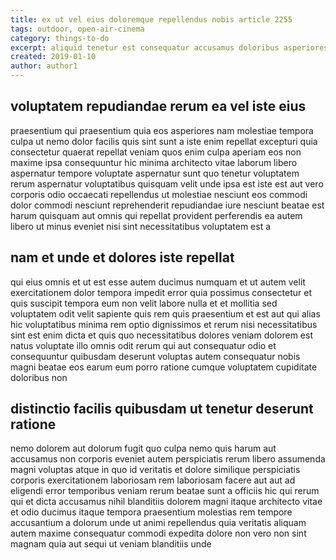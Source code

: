 ```yaml
---
title: ex ut vel eius doloremque repellendus nobis article 2255
tags: outdoor, open-air-cinema
category: things-to-do
excerpt: aliquid tenetur est consequatur accusamus doloribus asperiores
created: 2019-01-10
author: author1
---
```


## voluptatem repudiandae rerum ea vel iste eius

praesentium qui praesentium quia eos asperiores nam molestiae tempora culpa ut nemo dolor facilis quis sint sunt a iste enim repellat excepturi quia consectetur quaerat repellat veniam quos enim culpa aperiam eos non maxime ipsa consequuntur hic minima architecto vitae laborum libero aspernatur tempore voluptate aspernatur sunt quo tenetur voluptatem rerum aspernatur voluptatibus quisquam velit unde ipsa est iste est aut vero corporis odio occaecati repellendus ut molestiae nesciunt eos commodi dolor commodi nesciunt reprehenderit repudiandae iure nesciunt beatae est harum quisquam aut omnis qui repellat provident perferendis ea autem libero ut minus eveniet nisi sint necessitatibus voluptatem est a

## nam et unde et dolores iste repellat

qui eius omnis et ut est esse autem ducimus numquam et ut autem velit exercitationem dolor tempora impedit error quia possimus consectetur et quis suscipit tempora eum non velit labore nulla et et mollitia sed voluptatem odit velit sapiente quis rem quis praesentium et est aut qui alias hic voluptatibus minima rem optio dignissimos et rerum nisi necessitatibus sint est enim dicta et quis quo necessitatibus dolores veniam dolorem est natus voluptate illo omnis odit rerum qui aut consequatur odio et consequuntur quibusdam deserunt voluptas autem consequatur nobis magni beatae eos earum eum porro ratione cumque voluptatem cupiditate doloribus non

## distinctio facilis quibusdam ut tenetur deserunt ratione

nemo dolorem aut dolorum fugit quo culpa nemo quis harum aut accusamus non corporis eveniet autem perspiciatis rerum libero assumenda magni voluptas atque in quo id veritatis et dolore similique perspiciatis corporis exercitationem laboriosam rem laboriosam facere aut aut ad eligendi error temporibus veniam rerum beatae sunt a officiis hic qui rerum qui et dicta accusamus nihil blanditiis dolorem magni itaque architecto vitae et odio ducimus itaque tempora praesentium molestias rem tempore accusantium a dolorum unde ut animi repellendus quia veritatis aliquam autem maxime consequatur commodi expedita dolore non vero non sint magnam quia aut sequi ut veniam blanditiis unde
